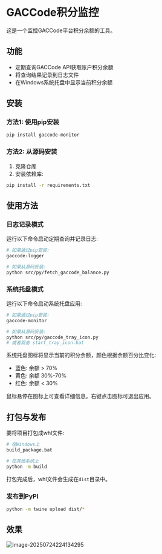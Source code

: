 # GACCode积分监控

这是一个监控GACCode平台积分余额的工具。

## 功能

- 定期查询GACCode API获取账户积分余额
- 将查询结果记录到日志文件
- 在Windows系统托盘中显示当前积分余额

## 安装

### 方法1: 使用pip安装

```bash
pip install gaccode-monitor
```

### 方法2: 从源码安装

1. 克隆仓库
2. 安装依赖库:

```bash
pip install -r requirements.txt
```

## 使用方法

### 日志记录模式

运行以下命令启动定期查询并记录日志:

```bash
# 如果通过pip安装:
gaccode-logger

# 如果从源码安装:
python src/py/fetch_gaccode_balance.py
```

### 系统托盘模式

运行以下命令启动系统托盘应用:

```bash
# 如果通过pip安装:
gaccode-monitor

# 如果从源码安装:
python src/py/gaccode_tray_icon.py
# 或者双击 start_tray_icon.bat
```

系统托盘图标将显示当前的积分余额，颜色根据余额百分比变化:
- 蓝色: 余额 > 70%
- 黄色: 余额 30%-70%
- 红色: 余额 < 30%

鼠标悬停在图标上可查看详细信息。右键点击图标可退出应用。

## 打包与发布

要将项目打包成whl文件:

```bash
# 在Windows上
build_package.bat

# 在其他系统上
python -m build
```

打包完成后，whl文件会生成在`dist`目录中。

### 发布到PyPI

```bash
python -m twine upload dist/*
```

## 效果

![image-20250724224134295](https://hjw2727img.oss-cn-nanjing.aliyuncs.com/images/image-20250724224134295.png)
